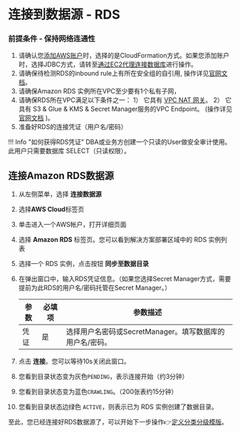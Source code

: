 # 连接到数据源 - RDS

### 前提条件 - 保持网络连通性
1. 请确认您[添加AWS账户](data-source.md)时，选择的是CloudFormation方式。如果您添加账户时，选择JDBC方式，请转至[通过EC2代理连接数据库](data-catalog-create-jdbc-database-proxy.md)进行操作。
2. 请确保待检测RDS的inbound rule上有所在安全组的自引用, 操作详见[官网文档](https://docs.aws.amazon.com/glue/latest/dg/setup-vpc-for-glue-access.html)。
3. 请确保Amazon RDS 实例所在VPC至少要有1个私有子网，
4. 请确保RDS所在VPC满足以下条件之一： 1） 它具有 [VPC NAT 网关](https://docs.aws.amazon.com/vpc/latest/userguide/vpc-nat-gateway.html)。
    2） 它具有 S3 & Glue & KMS & Secret Manager服务的VPC Endpoint。 (操作详见[官网文档](https://docs.aws.amazon.com/vpc/latest/privatelink/vpc-endpoints-s3.html) )。
5. 准备好RDS的连接凭证（用户名/密码）

!!! Info "如何获得RDS凭证"
    DBA或业务方创建一个只读的User做安全审计使用。此用户只需要数据库 SELECT（只读权限）。

## 连接Amazon RDS数据源
1. 从左侧菜单，选择 **连接数据源** 
2. 选择**AWS Cloud**标签页
3. 单击进入一个AWS帐户，打开详细页面
4. 选择 **Amazon RDS** 标签页。您可以看到解决方案部署区域中的 RDS 实例列表
5. 选择一个 RDS 实例，点击按钮 **同步至数据目录** 
6. 在弹出窗口中，输入RDS凭证信息。（如果您选择Secret Manager方式，需要提前为此RDS的用户名/密码托管在Secret Manager。）

    | 参数               | 必填项  | 参数描述                |
    |-------------------|--------|------------------------------------------------------|
    | 凭证               | 是      | 选择用户名密码或SecretManager。填写数据库的用户名/密码。                        |


7. 点击 **连接**。您可以等待10s关闭此窗口。
8. 您看到目录状态变为灰色`PENDING`，表示连接开始（约3分钟）
9. 您看到目录状态变为蓝色`CRAWLING`。（200张表约15分钟）
10. 您看到目录状态边绿色 `ACTIVE`，则表示已为 RDS 实例创建了数据目录。

至此，您已经连接好RDS数据源了，可以开始下一步操作👉[定义分类分级模版](data-identifiers.md)。